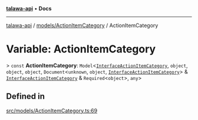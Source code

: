 [**talawa-api**](../../../README.md) • **Docs**

***

[talawa-api](../../../modules.md) / [models/ActionItemCategory](../README.md) / ActionItemCategory

# Variable: ActionItemCategory

\> `const` **ActionItemCategory**: `Model`\<[`InterfaceActionItemCategory`](../interfaces/InterfaceActionItemCategory.md), `object`, `object`, `object`, `Document`\<`unknown`, `object`, [`InterfaceActionItemCategory`](../interfaces/InterfaceActionItemCategory.md)\> & [`InterfaceActionItemCategory`](../interfaces/InterfaceActionItemCategory.md) & `Required`\<`object`\>, `any`\>

## Defined in

[src/models/ActionItemCategory.ts:69](https://github.com/PalisadoesFoundation/talawa-api/blob/790ab2939a7c80eb0ff31afd318f8889a001f225/src/models/ActionItemCategory.ts#L69)
